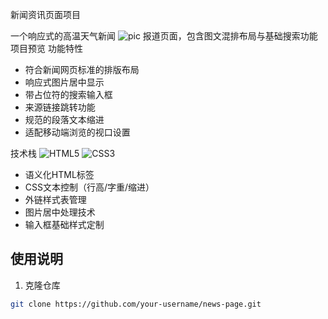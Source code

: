 新闻资讯页面项目

一个响应式的高温天气新闻
![pic](https://github.com/user-attachments/assets/ea1358bb-5e14-4722-afb2-c5c35dc5baa2)
报道页面，包含图文混排布局与基础搜索功能
 项目预览
 功能特性
- 符合新闻网页标准的排版布局
- 响应式图片居中显示
- 带占位符的搜索输入框
- 来源链接跳转功能
- 规范的段落文本缩进
- 适配移动端浏览的视口设置

 技术栈
![HTML5](https://img.shields.io/badge/-HTML5-E34F26?logo=html5&logoColor=white)
![CSS3](https://img.shields.io/badge/-CSS3-1572B6?logo=css3&logoColor=white)
- 语义化HTML标签
- CSS文本控制（行高/字重/缩进）
- 外链样式表管理
- 图片居中处理技术
- 输入框基础样式定制

## 使用说明
1. 克隆仓库
```bash
git clone https://github.com/your-username/news-page.git
